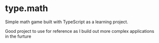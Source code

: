 # type.math
Simple math game built with TypeScript as a learning project.

Good project to use for reference as I build out more complex applications in the furture